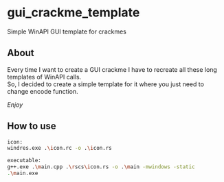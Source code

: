 # gui_crackme_template
Simple WinAPI GUI template for crackmes

<h2>About</h2>

Every time I want to create a GUI crackme I have to recreate all these long templates of WinAPI calls.<br>
So, I decided to create a simple template for it where you just need to change encode function.<br>

<i>Enjoy</i>

<h2>How to use</h2>

```bash
icon:
windres.exe .\icon.rc -o .\icon.rs

executable:
g++.exe .\main.cpp .\rscs\icon.rs -o .\main -mwindows -static
.\main.exe
```
